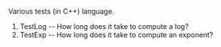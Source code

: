Various tests (in C++) language.

1. TestLog -- How long does it take to compute a log?
1. TestExp -- How long does it take to compute an exponent?
